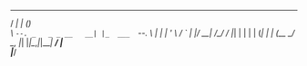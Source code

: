  _____                 _ _      
/  ___|               | (_)     
\ `--. _   _ _ __   __| |_  ___ 
 `--. \ | | | '_ \ / _` | |/ __|
/\__/ / |_| | | | | (_| | | (__ 
\____/ \__, |_| |_|\__,_|_|\___|
        __/ |                   
       |___/                    